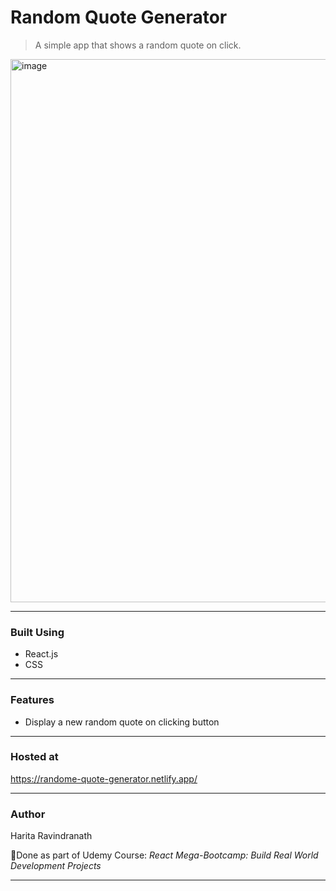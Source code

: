 # Random Quote Generator
> A simple app that shows a random quote on click.
<img width="869" alt="image" src="https://github.com/harita-gr/random-quote-generator/assets/61909695/6e326495-7001-4187-a009-1eaaf958c0f6">


---
### Built Using
- React.js
- CSS
---
### Features
- Display a new random quote on clicking button
---
### Hosted at
https://randome-quote-generator.netlify.app/

---
### Author
Harita Ravindranath

📌Done as part of Udemy Course: _React Mega-Bootcamp: Build Real World Development Projects_

---

